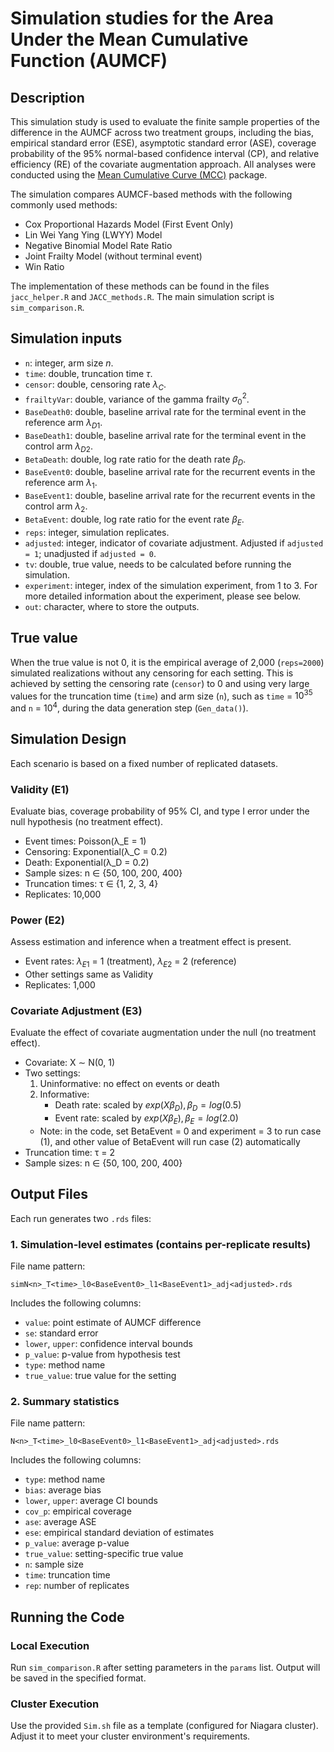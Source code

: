 # Simulation studies for the Area Under the Mean Cumulative Function (AUMCF)

## Description
This simulation study is used to evaluate the finite sample properties of the difference in the AUMCF across two treatment groups, including the bias, empirical standard error (ESE), asymptotic standard error (ASE), coverage probability of the 95% normal-based confidence interval (CP), and relative efficiency (RE) of the covariate augmentation approach. All analyses were conducted using the [Mean Cumulative Curve (MCC)](https://github.com/zrmacc/MCC.git) package.

The simulation compares AUMCF-based methods with the following commonly used methods:
- Cox Proportional Hazards Model (First Event Only)
- Lin Wei Yang Ying (LWYY) Model
- Negative Binomial Model Rate Ratio
- Joint Frailty Model (without terminal event)
- Win Ratio

The implementation of these methods can be found in the files `jacc_helper.R` and `JACC_methods.R`. The main simulation script is `sim_comparison.R`.

## Simulation inputs
- `n`: integer, arm size $n$.
- `time`: double, truncation time $\tau$.
- `censor`: double, censoring rate $\lambda_C$.
- `frailtyVar`: double, variance of the gamma frailty $\sigma_0^2$.
- `BaseDeath0`: double, baseline arrival rate for the terminal event in the reference arm $\lambda_{D1}$.
- `BaseDeath1`: double, baseline arrival rate for the terminal event in the control arm $\lambda_{D2}$.
- `BetaDeath`: double, log rate ratio for the death rate $\beta_D$.
- `BaseEvent0`: double, baseline arrival rate for the recurrent events in the reference arm $\lambda_1$.
- `BaseEvent1`: double, baseline arrival rate for the recurrent events in the control arm $\lambda_2$.
- `BetaEvent`: double, log rate ratio for the event rate $\beta_E$.
- `reps`: integer, simulation replicates.
- `adjusted`: integer, indicator of covariate adjustment. Adjusted if `adjusted = 1`; unadjusted if `adjusted = 0`.
- `tv`: double, true value, needs to be calculated before running the simulation.
- `experiment`: integer, index of the simulation experiment, from 1 to 3. For more detailed information about the experiment, please see below.
- `out`: character, where to store the outputs.


## True value
When the true value is not 0, it is the empirical average of 2,000 (`reps=2000`) simulated realizations without any censoring for each setting. This is achieved by setting the censoring rate (`censor`) to 0 and using very large values for the truncation time (`time`) and arm size (`n`), such as `time` = $10^{35}$ and `n` = $10^4$, during the data generation step (`Gen_data()`).

## Simulation Design
Each scenario is based on a fixed number of replicated datasets.

### Validity (E1)
Evaluate bias, coverage probability of 95% CI, and type I error under the null hypothesis (no treatment effect).
- Event times: Poisson(λ_E = 1)
- Censoring: Exponential(λ_C = 0.2)
- Death: Exponential(λ_D = 0.2)
- Sample sizes: n ∈ {50, 100, 200, 400}
- Truncation times: τ ∈ {1, 2, 3, 4}
- Replicates: 10,000

### Power (E2)
Assess estimation and inference when a treatment effect is present.
- Event rates: $λ_{E1}$ = 1 (treatment), $λ_{E2}$ = 2 (reference)
- Other settings same as Validity
- Replicates: 1,000

### Covariate Adjustment (E3)
Evaluate the effect of covariate augmentation under the null (no treatment effect).
- Covariate: X ∼ N(0, 1)
- Two settings:
  1. Uninformative: no effect on events or death
  2. Informative:
     - Death rate: scaled by $exp(X β_D), β_D = log(0.5)$
     - Event rate: scaled by $exp(X β_E), β_E = log(2.0)$
  - Note: in the code, set BetaEvent = 0 and experiment = 3 to run case (1), and other value of BetaEvent will run case (2) automatically
- Truncation time: τ = 2
- Sample sizes: n ∈ {50, 100, 200, 400}

## Output Files
Each run generates two `.rds` files:

### 1. Simulation-level estimates (contains per-replicate results)
File name pattern:
```
simN<n>_T<time>_l0<BaseEvent0>_l1<BaseEvent1>_adj<adjusted>.rds
```
Includes the following columns:
- `value`: point estimate of AUMCF difference
- `se`: standard error
- `lower`, `upper`: confidence interval bounds
- `p_value`: p-value from hypothesis test
- `type`: method name
- `true_value`: true value for the setting

### 2. Summary statistics
File name pattern:
```
N<n>_T<time>_l0<BaseEvent0>_l1<BaseEvent1>_adj<adjusted>.rds
```
Includes the following columns:
- `type`: method name
- `bias`: average bias
- `lower`, `upper`: average CI bounds
- `cov_p`: empirical coverage
- `ase`: average ASE
- `ese`: empirical standard deviation of estimates
- `p_value`: average p-value
- `true_value`: setting-specific true value
- `n`: sample size
- `time`: truncation time
- `rep`: number of replicates

## Running the Code

### Local Execution
Run `sim_comparison.R` after setting parameters in the `params` list. Output will be saved in the specified format.

### Cluster Execution
Use the provided `Sim.sh` file as a template (configured for Niagara cluster). Adjust it to meet your cluster environment's requirements.
